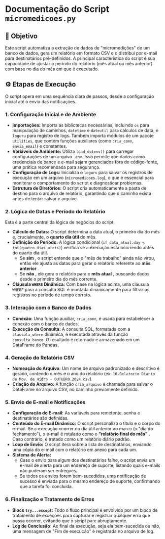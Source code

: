 # Documentação do Script `micromedicoes.py`

## 🎯 Objetivo

Este script automatiza a extração de dados de "micromedições" de um banco de dados, gera um relatório em formato CSV e o distribui por e-mail para destinatários pré-definidos. A principal característica do script é sua capacidade de ajustar o período do relatório (mês atual ou mês anterior) com base no dia do mês em que é executado.

## ⚙️ Etapas de Execução

O script opera em uma sequência clara de passos, desde a configuração inicial até o envio das notificações.

### 1. Configuração Inicial e de Ambiente

* **Importações:** Importa as bibliotecas necessárias, incluindo `os` para manipulação de caminhos, `datetime` e `dateutil` para cálculos de data, e `loguru` para registro de logs. Também importa módulos de um pacote `utilities`, que contém funções auxiliares (como `cria_conn`, `envia_email`) e constantes.
* **Variáveis de Ambiente:** Utiliza `load_dotenv()` para carregar configurações de um arquivo `.env`. Isso permite que dados como credenciais de banco e e-mail sejam gerenciados fora do código-fonte, uma prática recomendada para segurança.
* **Configuração de Logs:** Inicializa o `loguru` para salvar os registros de execução em um arquivo (`micromedicoes.log`), o que é essencial para monitorar o comportamento do script e diagnosticar problemas.
* **Estrutura de Diretórios:** O script cria automaticamente a pasta de destino para o arquivo de relatório, garantindo que o caminho exista antes de tentar salvar o arquivo.

### 2. Lógica de Datas e Período do Relatório

Esta é a parte central da lógica de negócios do script.

* **Cálculo de Datas:** O script determina a data atual, o primeiro dia do mês e, crucialmente, o **quarto dia útil** do mês.
* **Definição do Período:** A lógica condicional (`if data_atual.day < int(quatro_dias_uteis)`) verifica se a execução está ocorrendo antes do quarto dia útil.
  * Se  **sim** , o script entende que o "mês de trabalho" ainda não virou, então ele ajusta as datas para gerar o relatório referente ao  **mês anterior** .
  * Se  **não** , ele gera o relatório para o  **mês atual** , buscando dados desde o primeiro dia do mês corrente.
* **Cláusula `WHERE` Dinâmica:** Com base na lógica acima, uma cláusula `WHERE` para a consulta SQL é montada dinamicamente para filtrar os registros no período de tempo correto.

### 3. Interação com o Banco de Dados

* **Conexão:** Uma função auxiliar, `cria_conn`, é usada para estabelecer a conexão com o banco de dados.
* **Execução da Consulta:** A consulta SQL, formatada com a `clausula_where` dinâmica, é executada através da função `consulta_banco`. O resultado é retornado e armazenado em um DataFrame do Pandas.

### 4. Geração do Relatório CSV

* **Nomeação do Arquivo:** Um nome de arquivo padronizado e descritivo é gerado, contendo o mês e o ano do relatório (ex: `10-Relatorio Diario de Mov. de Hidro - OUTUBRO.2024.csv`).
* **Criação do Arquivo:** A função `cria_arquivo` é chamada para salvar o DataFrame no arquivo CSV, no caminho previamente definido.

### 5. Envio de E-mail e Notificações

* **Configuração do E-mail:** As variáveis para remetente, senha e destinatários são definidas.
* **Conteúdo do E-mail Dinâmico:** O script personaliza o título e o corpo do e-mail. Se a execução ocorrer no dia útil anterior ao marco (o "dia do fechamento"), o e-mail é rotulado como o  **"relatório final do mês"** . Caso contrário, é tratado como um relatório diário padrão.
* **Loop de Envio:** O script itera sobre a lista de destinatários, enviando uma cópia do e-mail com o relatório em anexo para cada um.
* **Sistema de Alerta:**
  * Caso o envio para algum dos destinatários falhe, o script envia um e-mail de alerta para um endereço de suporte, listando quais e-mails não puderam ser entregues.
  * Se todos os envios forem bem-sucedidos, uma notificação de sucesso é enviada para o mesmo endereço de suporte, confirmando que a tarefa foi concluída.

### 6. Finalização e Tratamento de Erros

* **Bloco `try...except`:** Todo o fluxo principal é envolvido por um bloco de tratamento de exceções para capturar e registrar qualquer erro que possa ocorrer, evitando que o script pare abruptamente.
* **Log de Conclusão:** Ao final da execução, seja ela bem-sucedida ou não, uma mensagem de "Fim de execução" é registrada no arquivo de log.
